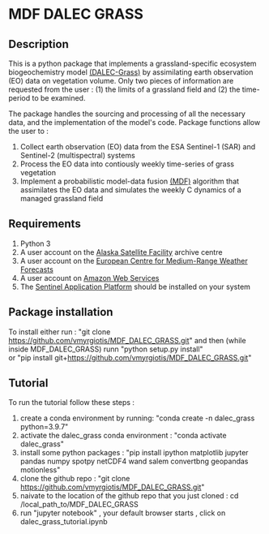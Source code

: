 # MDF DALEC GRASS  

## Description 

This is a python package that implements a grassland-specific ecosystem biogeochemistry model [(DALEC-Grass)](https://www.sciencedirect.com/science/article/abs/pii/S0308521X2030768X) by assimilating earth observation (EO) data on vegetation volume. Only two pieces of information are requested from the user : (1) the limits of a grassland field and (2) the time-period to be examined. 

The package handles the sourcing and processing of all the necessary data, and the implementation of the model's code. Package functions allow the user to :

1. Collect earth observation (EO) data from the ESA Sentinel-1 (SAR) and Sentinel-2 (multispectral) systems
2. Process the EO data into contiously weekly time-series of grass vegetation  
3. Implement a probabilistic model-data fusion [(MDF)](https://www.sciencedirect.com/science/article/pii/S0168192321001490) algorithm that assimilates the EO data and simulates the weekly C dynamics of a managed grassland field


## Requirements 

1. Python 3 
2. A user account on the [Alaska Satellite Facility](https://asf.alaska.edu) archive centre
3. A user account on the [European Centre for Medium-Range Weather Forecasts](https://www.ecmwf.int/en/forecasts/datasets)
4. A user account on [Amazon Web Services](https://digital-geography.com/accessing-landsat-and-sentinel-2-on-amazon-web-services/#.V3Lr1I68EfI)
5. The [Sentinel Application Platform](https://step.esa.int/main/download/snap-download/) should be installed on your system 

## Package installation 

To install either run : 
"git clone https://github.com/vmyrgiotis/MDF_DALEC_GRASS.git" and then (while inside MDF_DALEC_GRASS) runn "python setup.py install"  
or 
"pip install git+https://github.com/vmyrgiotis/MDF_DALEC_GRASS.git"


## Tutorial 

To run the tutorial follow these steps : 

1. create a conda environment by running: "conda create -n dalec_grass python=3.9.7"
2. activate the dalec_grass conda environment : "conda activate dalec_grass"
3. install some python packages : "pip install ipython matplotlib jupyter pandas numpy spotpy netCDF4 wand salem convertbng geopandas motionless"
4. clone the github repo : "git clone https://github.com/vmyrgiotis/MDF_DALEC_GRASS.git"
5. naivate to the location of the github repo that you just cloned : cd /local_path_to/MDF_DALEC_GRASS 
6. run "jupyter notebook" , your default browser starts , click on dalec_grass_tutorial.ipynb 

